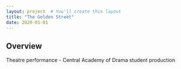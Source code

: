 ```yaml
---
layout: project  # You'll create this layout
title: "The Golden Street"
date: 2020-01-01
---
```

## Overview
Theatre performance - Central Academy of Drama student production